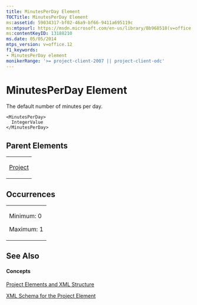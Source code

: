 ```yaml
---
title: MinutesPerDay Element
TOCTitle: MinutesPerDay Element
ms:assetid: 59034317-bf02-46a9-bf66-9411a695119c
ms:mtpsurl: https://msdn.microsoft.com/en-us/library/Bb968518(v=office.12)
ms:contentKeyID: 13188210
ms.date: 05/05/2014
mtps_version: v=office.12
f1_keywords:
- MinutesPerDay element
monikerRange: '>= project-client-2007 || project-client-odc'
---
```


# MinutesPerDay Element




The default number of minutes per day.

    <MinutesPerDay>
      IntegerValue
    </MinutesPerDay>

## Parent Elements

<table>
<colgroup>
<col style="width: 100%" />
</colgroup>
<tbody>
<tr class="odd">
<td><p><a href="project-element.md">Project</a></p></td>
</tr>
</tbody>
</table>

## Occurrences

<table>
<colgroup>
<col style="width: 100%" />
</colgroup>
<tbody>
<tr class="odd">
<td><p>Minimum: 0</p>
<p>Maximum: 1</p></td>
</tr>
</tbody>
</table>

## See Also

#### Concepts

[Project Elements and XML Structure](project-elements-and-xml-structure.md)

[XML Schema for the Project Element](xml-schema-for-the-project-element.md)

